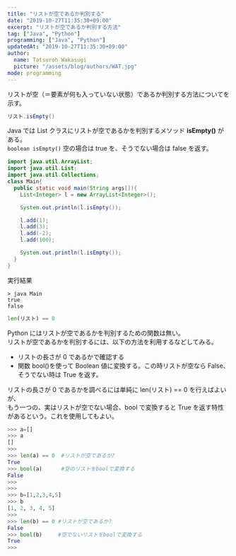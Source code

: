 ```yaml
---
title: "リストが空であるか判別する"
date: "2019-10-27T11:35:30+09:00"
excerpt: "リストが空であるか判別する方法"
tag: ["Java", "Python"]
programming: ["Java", "Python"]
updatedAt: "2019-10-27T11:35:30+09:00"
author:
  name: Tatsuroh Wakasugi
  picture: "/assets/blog/authors/WAT.jpg"
mode: programming
---
```


リストが空（＝要素が何も入っていない状態）であるか判別する方法についてを示す。

<div class="note_content_by_programming_language" id="note_content_Java">

```java
リスト.isEmpty()
```

Java では List クラスにリストが空であるかを判別するメソッド **isEmpty()** がある。  
`boolean isEmpty()`
空の場合は true を、そうでない場合は false を返す。

```java
import java.util.ArrayList;
import java.util.List;
import java.util.Collections;
class Main{
  public static void main(String args[]){
    List<Integer> l = new ArrayList<Integer>();

    System.out.println(l.isEmpty());

    l.add(1);
    l.add(3);
    l.add(-2);
    l.add(100);

    System.out.println(l.isEmpty());
  }
}
```

実行結果

```
> java Main
true
false
```

</div>
<div class="note_content_by_programming_language" id="note_content_Python">

```python
len(リスト) == 0
```

Python にはリストが空であるかを判別するための関数は無い。  
リストが空であるかを判別するには、以下の方法を利用するなどしてみる。

- リストの長さが 0 であるかで確認する
- 関数 bool()を使って Boolean 値に変換する。この時リストが空なら False、そうでない時は True を返す。

リストの長さが 0 であるかを調べるには単純に len(リスト) == 0 を行えばよいが、  
もう一つの、実はリストが空でない場合、bool で変換すると True を返す特性があるという。これを使用してもよい。

```python
>>> a=[]
>>> a
[]
>>>
>>> len(a) == 0  #リストが空であるか?
True
>>> bool(a)      #空のリストをboolで変換する
False
>>>
>>>
>>> b=[1,2,3,4,5]
>>> b
[1, 2, 3, 4, 5]
>>>
>>> len(b) == 0 #リストが空であるか?
False
>>> bool(b)     #空でないリストをboolで変換する
True
>>>
```

</div>
